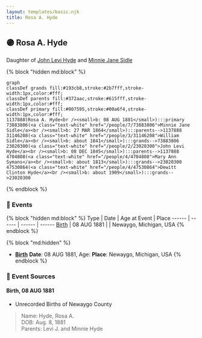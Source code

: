 ```yaml
---
layout: templates/basic.njk
title: Rosa A. Hyde
---
```

## 🟣 Rosa A. Hyde

Daughter of [John Levi Hyde](/people/2/23020300) and [Minnie Jane Sidle](/people/7/73883806)

{% block "hidden md:block" %}
```mermaid
graph
classDef grands fill:#193cb8,stroke:#2b7fff,stroke-width:1px,color:#fff;
classDef parents fill:#372aac,stroke:#615fff,stroke-width:1px,color:#fff;
classDef primary fill:#007595,stroke:#00a6f4,stroke-width:1px,color:#fff;
1137888(Rosa A. Hyde<br /><small>b: 08 AUG 1881</small>):::primary
73883806(<a class="text-white" href="/people/7/73883806">Minnie Jane Sidle</a><br /><small>b: 27 MAR 1864</small>):::parents-->1137888
31146208(<a class="text-white" href="/people/3/31146208">William Sidle</a><br /><small>b: about 1841</small>):::grands-->73883806
23020300(<a class="text-white" href="/people/2/23020300">John Levi Hyde</a><br /><small>b: 08 DEC 1845</small>):::parents-->1137888
4704808(<a class="text-white" href="/people/4/4704808">Mary Ann Symans</a><br /><small>b: about 1813</small>):::grands-->23020300
47530864(<a class="text-white" href="/people/4/47530864">Dewitt Clinton Hyde</a><br /><small>b: about 1909</small>):::grands-->23020300
```
{% endblock %}

### 📆 Events

{% block "hidden md:block" %}
Type | Date | Age at Event | Place
------ | ------ | ------ | ------
[Birth](#event-event-2) | 08 AUG 1881 |  | Newaygo, Michigan, USA
{% endblock %}

{% block "md:hidden" %}
- **[Birth](#event-event-2)**
**Date**: 08 AUG 1881, Age:
**Place**: Newaygo, Michigan, USA
{% endblock %}

### 📰 Event Sources

#### <a id="event-event-2"></a> Birth, 08 AUG 1881
* Unrecorded Births of Newaygo County
>   
  > Name: Hyde, Rosa A.  
  > DOB: Aug. 8, 1881  
  > Parents: Levi J. and Minnie Hyde
